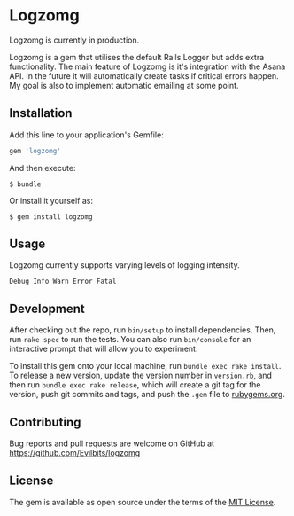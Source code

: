 # Logzomg

Logzomg is currently in production.

Logzomg is a gem that utilises the default Rails Logger but adds extra functionality.
The main feature of Logzomg is it's integration with the Asana API.
In the future it will automatically create tasks if critical errors happen.
My goal is also to implement automatic emailing at some point.

## Installation

Add this line to your application's Gemfile:

```ruby
gem 'logzomg'
```

And then execute:

    $ bundle

Or install it yourself as:

    $ gem install logzomg

## Usage

Logzomg currently supports varying levels of logging intensity.

`
Debug
Info
Warn
Error
Fatal
`

## Development

After checking out the repo, run `bin/setup` to install dependencies. Then, run `rake spec` to run the tests. You can also run `bin/console` for an interactive prompt that will allow you to experiment.

To install this gem onto your local machine, run `bundle exec rake install`. To release a new version, update the version number in `version.rb`, and then run `bundle exec rake release`, which will create a git tag for the version, push git commits and tags, and push the `.gem` file to [rubygems.org](https://rubygems.org).

## Contributing

Bug reports and pull requests are welcome on GitHub at https://github.com/Evilbits/logzomg


## License

The gem is available as open source under the terms of the [MIT License](http://opensource.org/licenses/MIT).

